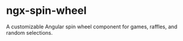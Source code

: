 # ngx-spin-wheel
A customizable Angular spin wheel component for games, raffles, and random selections.
